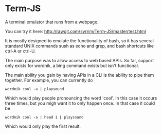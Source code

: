 # Term-JS
A terminal emulator that runs from a webpage.

You can try it here: http://rawgit.com/syrrim/Term-JS/master/test.html

It is mostly designed to emulate the functionality of bash, so it has several standard UNIX commands sush as echo and grep, 
and bash shortcuts like ctrl-A or ctrl-U. 

The main purpose was to allow access to web based APIs. So far, support only exists for wordnik, a bing command exists but 
isn't functional. 

The main ability you gain by having APIs in a CLI is the ability to pipe them together. For example, you can currently do

    wordnik cool -a | playsound

Which would play people pronouncing the word 'cool'. In this case it occurs three times, but you migh want it to only happen once. In that case it could be

    wordnik cool -a | head 1 | playsound

Which would only play the first result. 
